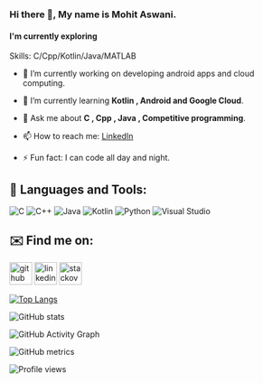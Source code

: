 ### Hi there 👋, My name is **Mohit Aswani**.
#### I'm currently exploring 

Skills: C/Cpp/Kotlin/Java/MATLAB

- 🔭 I’m currently working on developing android apps and cloud computing. 

- 🌱 I’m currently learning **Kotlin , Android  and  Google Cloud**. 

- 💬 Ask me about **C , Cpp , Java , Competitive programming**. 
 
- 📫 How to reach me: [LinkedIn](https://www.linkedin.com/in/mohit-aswani-345ab31bb/) 

- ⚡ Fun fact: I can code all day and night. 

## 🧰 Languages and Tools:
![C](https://img.shields.io/badge/c-%2300599C.svg?style=for-the-badge&logo=c&logoColor=white)
![C++](https://img.shields.io/badge/c++-%2300599C.svg?style=for-the-badge&logo=c%2B%2B&logoColor=white)
![Java](https://img.shields.io/badge/java-%23ED8B00.svg?style=for-the-badge&logo=java&logoColor=white)
![Kotlin](https://img.shields.io/badge/kotlin-%230095D5.svg?style=for-the-badge&logo=kotlin&logoColor=white)
![Python](https://img.shields.io/badge/python-3670A0?style=for-the-badge&logo=python&logoColor=ffdd54)
![Visual Studio](https://img.shields.io/badge/Visual%20Studio-5C2D91.svg?style=for-the-badge&logo=visual-studio&logoColor=white)

## ✉️ Find me on: 

[<img src='https://cdn.jsdelivr.net/npm/simple-icons@3.0.1/icons/github.svg' alt='github' height='40'>](https://github.com/MohitAswani)  [<img src='https://cdn.jsdelivr.net/npm/simple-icons@3.0.1/icons/linkedin.svg' alt='linkedin' height='40'>](https://www.linkedin.com/in/https://www.linkedin.com/in/mohit-aswani-345ab31bb//)  [<img src='https://cdn.jsdelivr.net/npm/simple-icons@3.0.1/icons/stackoverflow.svg' alt='stackoverflow' height='40'>](https://stackoverflow.com/users/https://stackexchange.com/users/19669536/thecool-bro564)  

[![Top Langs](https://github-readme-stats.vercel.app/api/top-langs/?username=MohitAswani)](https://github.com/anuraghazra/github-readme-stats)

![GitHub stats](https://github-readme-stats.vercel.app/api?username=MohitAswani&show_icons=true)  

![GitHub Activity Graph](https://activity-graph.herokuapp.com/graph?username=MohitAswani)  

![GitHub metrics](https://metrics.lecoq.io/MohitAswani)  

![Profile views](https://gpvc.arturio.dev/MohitAswani)  
